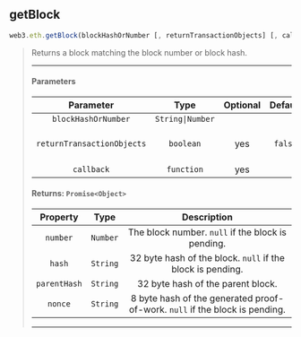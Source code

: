 ## getBlock
```js
web3.eth.getBlock(blockHashOrNumber [, returnTransactionObjects] [, callback]);
```
> Returns a block matching the block number or block hash.
>
> <hr>
>
> #### Parameters
>
> | Parameter | Type | Optional | Default | Description |
> |:-:|:-:|:-:|:-:|:-:|
> | `blockHashOrNumber` | `String\|Number` |  |  |  |
> | `returnTransactionObjects` | `boolean` | yes | `false`  | Include transaction data. |
> | `callback` | `function` | yes |  |  |
>
> #### Returns: `Promise<Object>`
>
> | Property | Type | Description |
> |:-:|:-:|:-:|
> | `number` | `Number` | The block number. `null` if the block is pending. |
> | `hash` | `String` | 32 byte hash of the block. `null` if the block is pending. |
> | `parentHash` | `String` | 32 byte hash of the parent block. |
> | `nonce` | `String` | 8 byte hash of the generated proof-of-work. `null` if the block is pending. |
>
> <hr>
